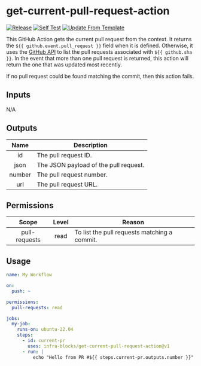 # get-current-pull-request-action
[![Release](https://github.com/infra-blocks/composite-action-template/actions/workflows/git-tag-semver-from-label.yml/badge.svg)](https://github.com/infra-blocks/composite-action-template/actions/workflows/git-tag-semver-from-label.yml)
[![Self Test](https://github.com/infra-blocks/composite-action-template/actions/workflows/self-test.yml/badge.svg)](https://github.com/infra-blocks/composite-action-template/actions/workflows/self-test.yml)
[![Update From Template](https://github.com/infra-blocks/get-current-pull-request-action/actions/workflows/update-from-template.yml/badge.svg)](https://github.com/infra-blocks/get-current-pull-request-action/actions/workflows/update-from-template.yml)

This GitHub Action gets the current pull request from the context. It returns the `${{ github.event.pull_request }}`
field when it is defined. Otherwise, it uses the [GitHub API](https://docs.github.com/en/rest/commits/commits?apiVersion=2022-11-28#list-pull-requests-associated-with-a-commit)
to list the pull requests associated with `${{ github.sha }}`. In the event that more than one pull request is returned,
this action will return the one that was updated most recently.

If no pull request could be found matching the commit, then this action fails.

## Inputs

N/A

## Outputs

|  Name  | Description                           |
|:------:|---------------------------------------|
|   id   | The pull request ID.                  |
|  json  | The JSON payload of the pull request. |
| number | The pull request number.              |
|  url   | The pull request URL.                 |

## Permissions

|     Scope     | Level | Reason                                       |
|:-------------:|:-----:|----------------------------------------------|
| pull-requests | read  | To list the pull requests matching a commit. |

## Usage

```yaml
name: My Workflow

on:
  push: ~

permissions:
  pull-requests: read

jobs:
  my-job:
    runs-on: ubuntu-22.04
    steps:
      - id: current-pr
        uses: infra-blocks/get-current-pull-request-action@v1
      - run: |
          echo "Hello from PR #${{ steps.current-pr.outputs.number }}"
```
